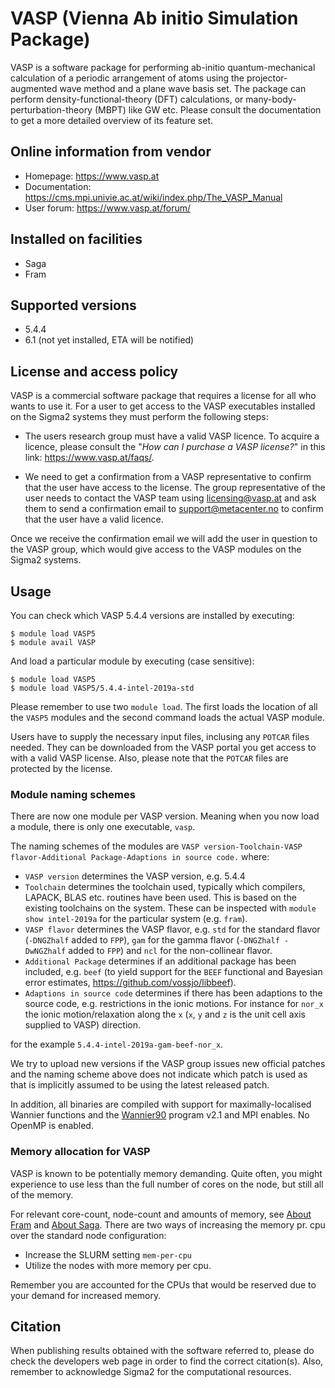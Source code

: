 # VASP (Vienna Ab initio Simulation Package)

VASP is a software package for performing ab-initio quantum-mechanical calculation of a periodic arrangement of atoms using the projector-augmented wave method and a plane wave basis set. The package can perform density-functional-theory (DFT) calculations, or many-body-perturbation-theory (MBPT) like GW etc. Please consult the documentation to get a more detailed overview of its feature set.

## Online information from vendor

* Homepage: https://www.vasp.at
* Documentation: https://cms.mpi.univie.ac.at/wiki/index.php/The_VASP_Manual
* User forum: https://www.vasp.at/forum/

## Installed on facilities

* Saga
* Fram

## Supported versions

* 5.4.4
* 6.1 (not yet installed, ETA will be notified)

## License and access policy

VASP is a commercial software package that requires a license for all who wants to use it. For a user to get access to the VASP executables installed on the Sigma2 systems they must perform the following steps:

* The users research group must have a valid VASP licence. To acquire a licence, please consult the "*How can I purchase a VASP license?*" in this link: https://www.vasp.at/faqs/.

* We need to get a confirmation from a VASP representative to confirm that the user have access to the license. The group representative of the user needs to contact the VASP team using licensing@vasp.at and ask them to send a confirmation email to support@metacenter.no to confirm that the user have a valid licence.

Once we receive the confirmation email we will add the user in question to the VASP group, which would give access to the VASP modules on the Sigma2 systems.


## Usage

You can check which VASP 5.4.4 versions are installed by executing:

	$ module load VASP5
	$ module avail VASP

And load a particular module by executing (case sensitive):

	$ module load VASP5
	$ module load VASP5/5.4.4-intel-2019a-std

Please remember to use two `module load`. The first loads the location of all the `VASP5` modules and the second command loads the actual VASP module.

Users have to supply the necessary input files, inclusing any `POTCAR` files needed. They can be downloaded from the VASP portal you get access to with a valid VASP license. Also, please note that the `POTCAR` files are protected by the license.

### Module naming schemes

There are now one module per VASP version. Meaning when you now load a module, there is only one executable, `vasp`.

The naming schemes of the modules are `VASP version-Toolchain-VASP flavor-Additional Package-Adaptions in source code.` where:

- `VASP version` determines the VASP version, e.g. 5.4.4
- `Toolchain` determines the toolchain used, typically which compilers, LAPACK, BLAS etc. routines have been used. This is based on the existing toolchains on the system. These can be inspected with `module show intel-2019a` for the particular system (e.g. `fram`).
- `VASP flavor` determines the VASP flavor, e.g. `std` for the standard flavor (`-DNGZhalf` added to `FPP`), `gam` for the gamma flavor (`-DNGZhalf -DwNGZhalf` added to `FPP`) and `ncl` for the non-collinear flavor.
- `Additional Package` determines if an additional package has been included, e.g. `beef` (to yield support for the `BEEF` functional and Bayesian error estimates, https://github.com/vossjo/libbeef).
- `Adaptions in source code` determines if there has been adaptions to the source code, e.g. restrictions in the ionic motions. For instance for `nor_x` the ionic motion/relaxation along the `x` (`x`, `y` and `z` is the unit cell axis supplied to VASP) direction.

for the example `5.4.4-intel-2019a-gam-beef-nor_x`.

We try to upload new versions if the VASP group issues new official patches and the naming scheme above does not indicate which patch is used as that is implicitly assumed to be using the latest released patch.

In addition, all binaries are compiled with support for maximally-localised Wannier functions and the [Wannier90](http://www.wannier.org/) program v2.1 and MPI enables. No OpenMP is enabled.

### Memory allocation for VASP

VASP is known to be potentially memory demanding. Quite often, you might experience to use less than the full number of cores on the node, but still all of the memory.

For relevant core-count, node-count and amounts of memory, see [About Fram](../../quick/fram.md) and [About Saga](,,/,,/quick/saga,md). There are two ways of increasing the memory pr. cpu over the standard node configuration:

- Increase the SLURM setting `mem-per-cpu`
- Utilize the nodes with more memory per cpu.

Remember you are accounted for the CPUs that would be reserved due to your demand for increased memory.

## Citation

When publishing results obtained with the software referred to, please do check the developers web page in order to find the correct citation(s). Also, remember to acknowledge Sigma2 for the computational resources.
